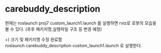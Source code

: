 # carebuddy_description


현재는 roslaunch proj7 custom_launch1.launch 를 실행하면 rviz로 로봇의 모습을 볼 수 있다. (추후 패키지명,실행파일 구조 등 변경 예정)


+) 크기 및 패키지명 수정 완료함 </br>
roslaunch carebuddy_description custom_launch1.launch 로 실행한다.

